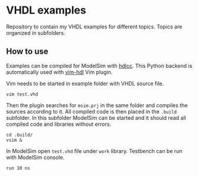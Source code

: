 # VHDL examples

Repository to contain my VHDL examples for different topics. Topics are organized in subfolders.

## How to use

Examples can be compiled for ModelSim with [hdlcc](https://github.com/suoto/hdlcc/wiki).
This Python backend is automatically used with [vim-hdl](https://github.com/suoto/vim-hdl) Vim plugin.

Vim needs to be started in example folder with VHDL source file.
```
vim test.vhd
```
Then the plugin searches for `msim.prj` in the same folder and compiles the sources according to it. All compiled code is then placed in the `.build` subfolder. In this subfolder ModelSim can be started and it should read all compiled code and libraries without errors.
```
cd .build/
vsim &
```
In ModelSim open `test.vhd` file under `work` library. Testbench can be run with ModelSim console.
```
run 10 ns
```
